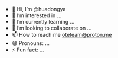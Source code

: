 - 👋 Hi, I’m @huadongya
- 👀 I’m interested in ...
- 🌱 I’m currently learning ...
- 💞️ I’m looking to collaborate on ...
- 📫 How to reach me oteteam@proton.me
- 😄 Pronouns: ...
- ⚡ Fun fact: ...

<!---
huadongya/huadongya is a ✨ special ✨ repository because its `README.md` (this file) appears on your GitHub profile.
You can click the Preview link to take a look at your changes.
--->

